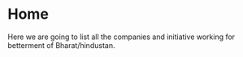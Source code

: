 # Home

Here we are going to list all the companies and initiative working for betterment of Bharat/hindustan.




